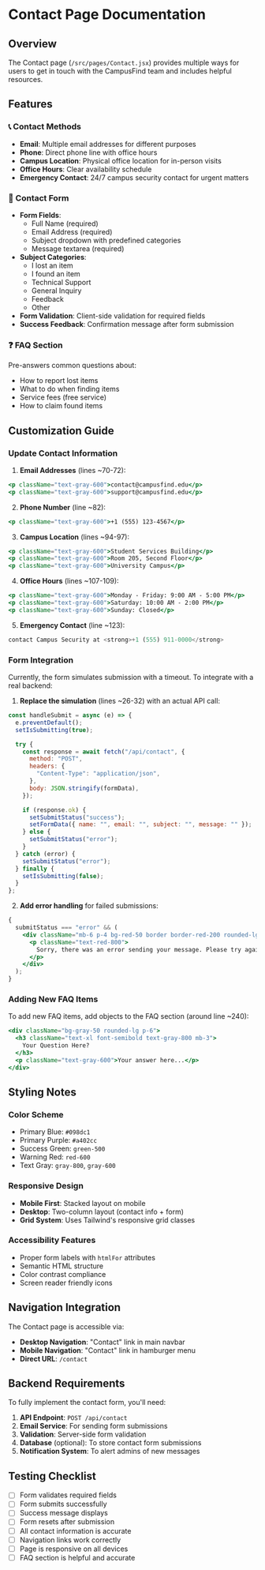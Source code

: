 # Contact Page Documentation

## Overview

The Contact page (`/src/pages/Contact.jsx`) provides multiple ways for users to get in touch with the CampusFind team and includes helpful resources.

## Features

### 📞 Contact Methods

- **Email**: Multiple email addresses for different purposes
- **Phone**: Direct phone line with office hours
- **Campus Location**: Physical office location for in-person visits
- **Office Hours**: Clear availability schedule
- **Emergency Contact**: 24/7 campus security contact for urgent matters

### 📝 Contact Form

- **Form Fields**:
  - Full Name (required)
  - Email Address (required)
  - Subject dropdown with predefined categories
  - Message textarea (required)
- **Subject Categories**:
  - I lost an item
  - I found an item
  - Technical Support
  - General Inquiry
  - Feedback
  - Other
- **Form Validation**: Client-side validation for required fields
- **Success Feedback**: Confirmation message after form submission

### ❓ FAQ Section

Pre-answers common questions about:

- How to report lost items
- What to do when finding items
- Service fees (free service)
- How to claim found items

## Customization Guide

### Update Contact Information

1. **Email Addresses** (lines ~70-72):

```jsx
<p className="text-gray-600">contact@campusfind.edu</p>
<p className="text-gray-600">support@campusfind.edu</p>
```

2. **Phone Number** (line ~82):

```jsx
<p className="text-gray-600">+1 (555) 123-4567</p>
```

3. **Campus Location** (lines ~94-97):

```jsx
<p className="text-gray-600">Student Services Building</p>
<p className="text-gray-600">Room 205, Second Floor</p>
<p className="text-gray-600">University Campus</p>
```

4. **Office Hours** (lines ~107-109):

```jsx
<p className="text-gray-600">Monday - Friday: 9:00 AM - 5:00 PM</p>
<p className="text-gray-600">Saturday: 10:00 AM - 2:00 PM</p>
<p className="text-gray-600">Sunday: Closed</p>
```

5. **Emergency Contact** (line ~123):

```jsx
contact Campus Security at <strong>+1 (555) 911-0000</strong>
```

### Form Integration

Currently, the form simulates submission with a timeout. To integrate with a real backend:

1. **Replace the simulation** (lines ~26-32) with an actual API call:

```jsx
const handleSubmit = async (e) => {
  e.preventDefault();
  setIsSubmitting(true);

  try {
    const response = await fetch("/api/contact", {
      method: "POST",
      headers: {
        "Content-Type": "application/json",
      },
      body: JSON.stringify(formData),
    });

    if (response.ok) {
      setSubmitStatus("success");
      setFormData({ name: "", email: "", subject: "", message: "" });
    } else {
      setSubmitStatus("error");
    }
  } catch (error) {
    setSubmitStatus("error");
  } finally {
    setIsSubmitting(false);
  }
};
```

2. **Add error handling** for failed submissions:

```jsx
{
  submitStatus === "error" && (
    <div className="mb-6 p-4 bg-red-50 border border-red-200 rounded-lg">
      <p className="text-red-800">
        Sorry, there was an error sending your message. Please try again.
      </p>
    </div>
  );
}
```

### Adding New FAQ Items

To add new FAQ items, add objects to the FAQ section (around line ~240):

```jsx
<div className="bg-gray-50 rounded-lg p-6">
  <h3 className="text-xl font-semibold text-gray-800 mb-3">
    Your Question Here?
  </h3>
  <p className="text-gray-600">Your answer here...</p>
</div>
```

## Styling Notes

### Color Scheme

- Primary Blue: `#098dc1`
- Primary Purple: `#a402cc`
- Success Green: `green-500`
- Warning Red: `red-600`
- Text Gray: `gray-800`, `gray-600`

### Responsive Design

- **Mobile First**: Stacked layout on mobile
- **Desktop**: Two-column layout (contact info + form)
- **Grid System**: Uses Tailwind's responsive grid classes

### Accessibility Features

- Proper form labels with `htmlFor` attributes
- Semantic HTML structure
- Color contrast compliance
- Screen reader friendly icons

## Navigation Integration

The Contact page is accessible via:

- **Desktop Navigation**: "Contact" link in main navbar
- **Mobile Navigation**: "Contact" link in hamburger menu
- **Direct URL**: `/contact`

## Backend Requirements

To fully implement the contact form, you'll need:

1. **API Endpoint**: `POST /api/contact`
2. **Email Service**: For sending form submissions
3. **Validation**: Server-side form validation
4. **Database** (optional): To store contact form submissions
5. **Notification System**: To alert admins of new messages

## Testing Checklist

- [ ] Form validates required fields
- [ ] Form submits successfully
- [ ] Success message displays
- [ ] Form resets after submission
- [ ] All contact information is accurate
- [ ] Navigation links work correctly
- [ ] Page is responsive on all devices
- [ ] FAQ section is helpful and accurate
